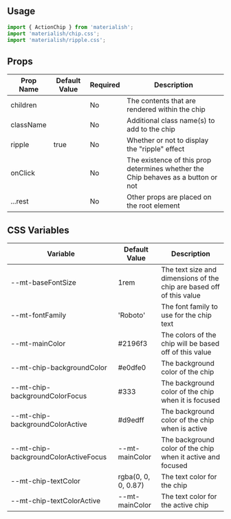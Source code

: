 ## Usage

```jsx
import { ActionChip } from 'materialish';
import 'materialish/chip.css';
import 'materialish/ripple.css';
```

## Props

| Prop Name | Default Value | Required | Description                                                                       |
| --------- | ------------- | -------- | --------------------------------------------------------------------------------- |
| children  |               | No       | The contents that are rendered within the chip                                    |
| className |               | No       | Additional class name(s) to add to the chip                                       |
| ripple    | true          | No       | Whether or not to display the "ripple" effect                                     |
| onClick   |               | No       | The existence of this prop determines whether the Chip behaves as a button or not |
| ...rest   |               | No       | Other props are placed on the root element                                        |

## CSS Variables

| Variable                             | Default Value       | Description                                                          |
| ------------------------------------ | ------------------- | -------------------------------------------------------------------- |
| --mt-baseFontSize                    | 1rem                | The text size and dimensions of the chip are based off of this value |
| --mt-fontFamily                      | 'Roboto'            | The font family to use for the chip text                             |
| --mt-mainColor                       | #2196f3             | The colors of the chip will be based off of this value               |
| --mt-chip-backgroundColor            | #e0dfe0             | The background color of the chip                                     |
| --mt-chip-backgroundColorFocus       | #333                | The background color of the chip when it is focused                  |
| --mt-chip-backgroundColorActive      | #d9edff             | The background color of the chip when is active                      |
| --mt-chip-backgroundColorActiveFocus | --mt-mainColor      | The background color of the chip when it active and focused          |
| --mt-chip-textColor                  | rgba(0, 0, 0, 0.87) | The text color for the chip                                          |
| --mt-chip-textColorActive            | --mt-mainColor      | The text color for the active chip                                   |

